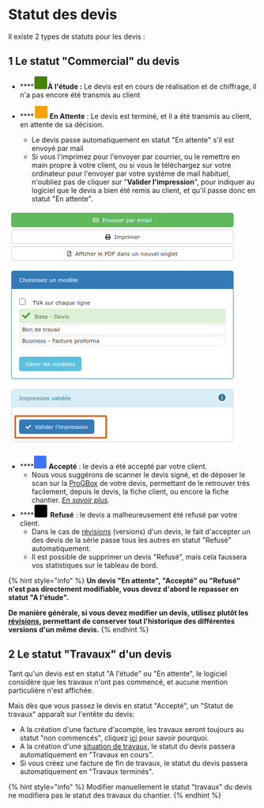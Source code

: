# Statut des devis

Il existe 2 types de statuts pour les devis :

## 1 Le statut "Commercial" du devis



* \*\*\*\*![](../../.gitbook/assets/screenshot-1-.png)**À l'étude :** Le devis est en cours de réalisation et de chiffrage, il n'a pas encore été transmis au client



* \*\*\*\*![](../../.gitbook/assets/screenshot-1c-.png) **En Attente** : Le devis est terminé, et il a été transmis au client, en attente de sa décision.
  * Le devis passe automatiquement en statut "En attente" s'il est envoyé par mail
  * Si vous l'imprimez pour l'envoyer par courrier, ou le remettre en main propre à votre client, ou si vous le téléchargez sur votre ordinateur pour l'envoyer par votre système de mail habituel, n'oubliez pas de cliquer sur "**Valider l'impression**", pour indiquer au logiciel que le devis a bien été remis au client, et qu'il passe donc en statut "En attente".

![](../../.gitbook/assets/screenshot-29-.png)

* \*\*\*\*![](../../.gitbook/assets/screenshot-1b-.png) **Accepté** : le devis a été accepté par votre client.
  * Nous vous suggérons de scanner le devis signé, et de déposer le scan sur la [ProGBox](../../les-plus-du-logiciel/progbox-archivage-de-documents.md) de votre devis, permettant de le retrouver très facilement, depuis le devis, la fiche client, ou encore la fiche chantier. [_En savoir plus_](../../les-plus-du-logiciel/progbox-archivage-de-documents.md#archivage-de-tous-vos-documents)_._
* \*\*\*\*![](../../.gitbook/assets/screenshot-1d-.png) **Refusé** : le devis a malheureusement été refusé par votre client.
  * Dans le cas de [révisions](revision-et-copie-de-devis.md#revision-de-devis) \(versions\) d'un devis, le fait d'accepter un des devis de la série passe tous les autres en statut "Refusé" automatiquement.
  * Il est possible de supprimer un devis "Refusé", mais cela faussera vos statistiques sur le tableau de bord.

{% hint style="info" %}
**Un devis "En attente", "Accepté" ou "Refusé" n'est pas directement modifiable, vous devez d'abord le repasser en statut "A l'étude".**

**De manière générale, si vous devez modifier un devis, utilisez plutôt les** [**révisions**](revision-et-copie-de-devis.md#revision-de-devis)**, permettant de conserver tout l'historique des différentes versions d'un même devis.**
{% endhint %}

## 2 Le statut "Travaux" d'un devis

Tant qu'un devis est en statut "A l'étude" ou "En attente", le logiciel considère que les travaux n'ont pas commencé, et aucune mention particulière n'est affichée.

Mais dès que vous passez le devis en statut "Accepté", un "Statut de travaux" apparaît sur l'entête du devis:

*  A la création d'une facture d'acompte, les travaux seront toujours au statut "non commencés", cliquez [ici](../les-factures/la-facture-dacompte.md#ne-pas-confondre-facture-dacompte-et-facture-davancement-situation-de-travaux) pour savoir pourquoi.
* A la création d'une [situation de travaux](../les-factures/situation-de-travaux.md), le statut du devis passera automatiquement en "Travaux en cours".
* Si vous créez une facture de fin de travaux, le statut du devis passera automatiquement en "Travaux terminés".

{% hint style="info" %}
Modifier manuellement le statut "travaux" du devis ne modifiera pas le statut des travaux du chantier.
{% endhint %}

